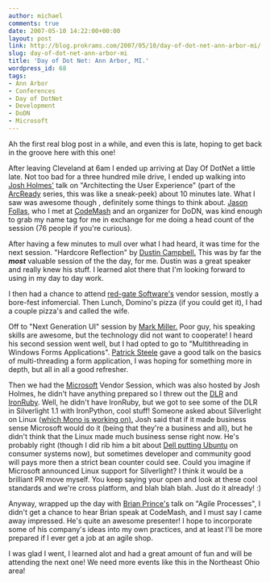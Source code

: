 ```yaml
---
author: michael
comments: true
date: 2007-05-10 14:22:00+00:00
layout: post
link: http://blog.prokrams.com/2007/05/10/day-of-dot-net-ann-arbor-mi/
slug: day-of-dot-net-ann-arbor-mi
title: 'Day of Dot Net: Ann Arbor, MI.'
wordpress_id: 68
tags:
- Ann Arbor
- Conferences
- Day of DotNet
- Development
- DoDN
- Microsoft
---
```


Ah the first real blog post in a while, and even this is late, hoping to get back in the groove here with this one!

After leaving Cleveland at 6am I ended up arriving at Day Of DotNet a little late.  Not too bad for a three hundred mile drive, I ended up walking into [Josh Holmes'](http://www.joshholmes.com/default.aspx) talk on "Architecting the User Experience" (part of the [ArcReady](http://www.arcready.com/#1) series, this was like a sneak-peek) about 10 minutes late.  What I saw was awesome though , definitely some things to think about.  [Jason Follas](http://jasonf-blog.blogspot.com/), who I met at [CodeMash](http://www.codemash.org/) and an organizer for DoDN, was kind enough to grab my name tag for me in exchange for me doing a head count of the session (76 people if you're curious).  

After having a few minutes to mull over what I had heard, it was time for the next session.  "Hardcore Reflection" by [Dustin Campbell.](http://www.diditwith.net/)  This was by far the **_most_** valuable session of the the day, for me.  Dustin was a great speaker and really knew his stuff.  I learned alot there that I'm looking forward to using in my day to day work.  

I then had a chance to attend [red-gate Software's](http://www.red-gate.com/) vendor session, mostly a bore-fest infomercial.  Then Lunch, Domino's pizza (if you could get it), I had a couple pizza's and called the wife.  

Off to "Next Generation UI" session by [Mark Miller.](http://www.doitwith.net/)  Poor guy, his speaking skills are awesome, but the technology did not want to cooperate!  I heard his second session went well, but I had opted to go to "Multithreading in Windows Forms Applications".  [Patrick Steele](http://weblogs.asp.net/psteele/) gave a good talk on the basics of multi-threading a form application, I was hoping for something more in depth, but all in all a good refresher.  

Then we had the [Microsoft](http://www.microsoft.com/) Vendor Session, which was also hosted by Josh Holmes, he didn't have anything prepared so I threw out the [DLR](http://blogs.msdn.com/hugunin/archive/2007/04/30/a-dynamic-language-runtime-dlr.aspx) and [IronRuby](http://www.iunknown.com/2007/04/introducing_iro.html).  Well, he didn't have IronRuby, but we got to see some of the DLR in Silverlight 1.1 with IronPython, cool stuff!  Someone asked about Silverlight on Linux ([which Mono is working on).](http://www.mono-project.com/Moonlight)  Josh said that if it made business sense Microsoft would do it (being that they're a business and all), but he didn't think that the Linux made much business sense right now.  He's probably right (though I did rib him a bit about [Dell putting Ubuntu](http://www.dell.com/content/topics/segtopic.aspx/ubuntu?c=us&cs=19&amp;l=en&) on consumer systems now), but sometimes developer and community good will pays more then a strict bean counter could see.  Could you imagine if Microsoft announced Linux support for Silverlight?  I think it would be a brilliant PR move myself.  You keep saying your open and look at these cool standards and we're cross platform, and blah blah blah.  Just do it already! :)  

Anyway, wrapped up the day with [Brian Prince's](http://brianhprince.blogspot.com/) talk on "Agile Processes", I didn't get a chance to hear Brian speak at CodeMash, and I must say I came away impressed.  He's quite an awesome presenter!  I hope to incorporate some of his company's ideas into my own practices, and at least I'll be more prepared if I ever get a job at an agile shop.

I was glad I went, I learned alot and had a great amount of fun and will be attending the next one!  We need more events like this in the Northeast Ohio area!
